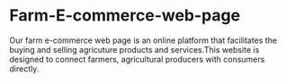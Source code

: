 # Farm-E-commerce-web-page
Our farm e-commerce web page is an online platform that facilitates the buying and selling agricuture products and services.This website is designed to connect farmers, agricultural producers with consumers directly.  
